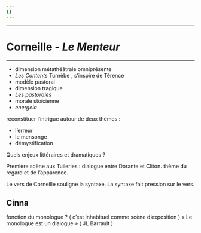 ```yaml
---
{}
---
```

***
# Corneille - *Le Menteur* 
***
- dimension métathéâtrale omniprésente 
- *Les Contents* Turnèbe , s’inspire de Térence 
- modèle pastoral 
- dimension tragique 
- *Les pastorales* 
- morale stoïcienne 
- *energeia* 

reconstituer l’intrigue autour de deux thèmes : 
- l’erreur 
- le mensonge 
- démystification 

Quels enjeux littéraires et dramatiques ? 

Première scène aux Tuileries : dialogue entre Dorante et Cliton. thème du regard et de l’apparence. 


Le vers de Corneille souligne la syntaxe. La syntaxe fait pression sur le vers. 

## Cinna 

fonction du monologue ? ( c’est inhabituel comme scène d’exposition )
« Le monologue est un dialogue » ( JL Barrault ) 





